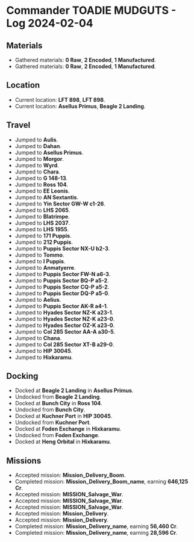 # Commander TOADIE MUDGUTS - Log 2024-02-04

## Materials
- Gathered materials: **0 Raw**, **2 Encoded**, **1 Manufactured**.
- Gathered materials: **0 Raw**, **2 Encoded**, **1 Manufactured**.

## Location
- Current location: **LFT 898**, **LFT 898**.
- Current location: **Asellus Primus**, **Beagle 2 Landing**.

## Travel
- Jumped to **Aulis**.
- Jumped to **Dahan**.
- Jumped to **Asellus Primus**.
- Jumped to **Morgor**.
- Jumped to **Wyrd**.
- Jumped to **Chara**.
- Jumped to **G 148-13**.
- Jumped to **Ross 104**.
- Jumped to **EE Leonis**.
- Jumped to **AN Sextantis**.
- Jumped to **Yin Sector GW-W c1-26**.
- Jumped to **LHS 2065**.
- Jumped to **Blatrimpe**.
- Jumped to **LHS 2037**.
- Jumped to **LHS 1955**.
- Jumped to **171 Puppis**.
- Jumped to **212 Puppis**.
- Jumped to **Puppis Sector NX-U b2-3**.
- Jumped to **Tommo**.
- Jumped to **I Puppis**.
- Jumped to **Anmatyerre**.
- Jumped to **Puppis Sector FW-N a6-3**.
- Jumped to **Puppis Sector BQ-P a5-2**.
- Jumped to **Puppis Sector CQ-P a5-2**.
- Jumped to **Puppis Sector DQ-P a5-0**.
- Jumped to **Aelius**.
- Jumped to **Puppis Sector AK-R a4-1**.
- Jumped to **Hyades Sector NZ-K a23-1**.
- Jumped to **Hyades Sector NZ-K a23-0**.
- Jumped to **Hyades Sector OZ-K a23-0**.
- Jumped to **Col 285 Sector AA-A a30-5**.
- Jumped to **Chana**.
- Jumped to **Col 285 Sector XT-B a29-0**.
- Jumped to **HIP 30045**.
- Jumped to **Hixkaramu**.

## Docking
- Docked at **Beagle 2 Landing** in **Asellus Primus**.
- Undocked from **Beagle 2 Landing**.
- Docked at **Bunch City** in **Ross 104**.
- Undocked from **Bunch City**.
- Docked at **Kuchner Port** in **HIP 30045**.
- Undocked from **Kuchner Port**.
- Docked at **Foden Exchange** in **Hixkaramu**.
- Undocked from **Foden Exchange**.
- Docked at **Heng Orbital** in **Hixkaramu**.

## Missions
- Accepted mission: **Mission_Delivery_Boom**.
- Completed mission: **Mission_Delivery_Boom_name**, earning **646,125 Cr**.
- Accepted mission: **MISSION_Salvage_War**.
- Accepted mission: **MISSION_Salvage_War**.
- Accepted mission: **MISSION_Salvage_War**.
- Accepted mission: **Mission_Delivery**.
- Accepted mission: **Mission_Delivery**.
- Completed mission: **Mission_Delivery_name**, earning **56,460 Cr**.
- Completed mission: **Mission_Delivery_name**, earning **28,596 Cr**.

